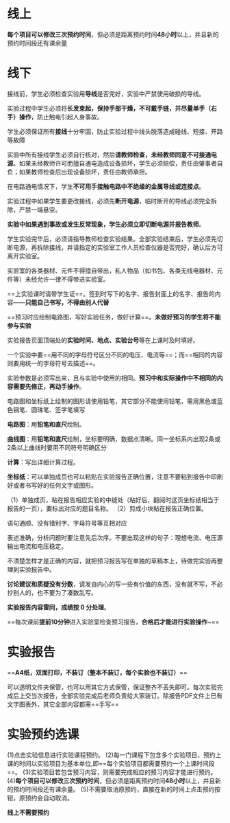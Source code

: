 # 线上

**每个项目可以修改三次预约时间**，但必须是距离预约时间**48小时**以上，并且新的预约时间段还有课余量

# 线下

接线前，学生必须检查实验用**导线**是否完好，实验中严禁使用破损的导线。

实验过程中学生必须将**长发束起，保持手部干燥，不可戴手链，并尽量单手（右手）操作**，防止触电引起人身事故。

学生必须保证所有**接线**十分牢固，防止实验过程中线头脱落造成碰线、短接、开路等故障

实验中所有接线学生必须自行核对，然后**请教师检查，未经教师同意不可接通电源**。如果未经教师许可而擅自通电造成设备损坏，学生必须赔偿，责任由肇事者自负；如果教师检查后出现设备损坏，责任由教师承担。

在电路通电情况下，学生**不可用手接触电路中不绝缘的金属导线或连接点**。

实验过程中如果学生要更改接线，必须先**断开电源**，临时断开的导线必须完全拆除，严禁一端悬空。

**实验中如果遇到事故或发生反常现象，学生必须立即切断电源并报告教师**。

学生实验完毕后，必须请指导教师检查实验结果。全部实验结束后，学生必须先切断电源，再拆除接线，并请指定的实验室工作人员检查仪器是否完好，确认后方可离开实验室。

实验室的各类器材、元件不得擅自带出，私人物品（如书包、各类无线电器材、元件等）未经允许一律不得带进实验室。





==上实验课时请带学生证==。签到时写下的名字、报告封面上的名字、报告的内容——**只能自己书写，不得由别人代替**

==预习时应绘制电路图，写好实验任务，做好计算==。**未做好预习的学生将不能参与实验**

实验报告页面顶端处的**实验时间、地点、实验台号**等在上课时及时填好。

一个实验中要==用不同的字母符号区分不同的电压、电流等==；而==相同的内容则要用统一的字母符号去描述==。

实验参数是必须写出来，且与实验中使用的相同。**预习中和实际操作中不相同的内容需要先修正，再动手操作**。

电路图和坐标纸上绘制的图形请使用铅笔，其它部分不能使用铅笔，需用黑色或蓝色钢笔、圆珠笔、签字笔填写

**电路图**：用**铅笔和直尺**绘制。

**曲线图**：用**铅笔和直尺**绘制，坐标要明确，数据点清晰。同一坐标系内出现2条或2条以上曲线时要用不同符号明确区分

**计算**：写出详细计算过程。

**坐标纸**：可以单独成页也可以粘贴在实验报告正确位置，注意不要粘到报告中印刷好或者书写好的任何文字或图形。

（1）单独成页，粘在报告相应实验的中缝处（粘好后，翻阅时这页坐标纸相当于报告的一页），要标出对应的题目名称。 
     （2）剪成小块粘在报告正确位置。

语句通顺、没有错别字、字母符号等互相对应

表述准确，分析问题时要注意先后次序。不要出现这样的句子：理想电流、电压源输出电流和电压稳定。

不清楚怎样才是正确的内容，就把预习报告写在单独的草稿本上，待做完实验再整理到实验报告中。

**讨论建议和质疑没有分数**，请发自内心的写一些有价值的东西，没有就不写，不必抄别人的，也不要为了凑数乱写。

**实验报告内容雷同，成绩按 0 分处理**。 						

==每次课前**提前10分钟**进入实验室检查预习报告，**合格后才能进行实验操作**~==

# 实验报告

==**A4纸，双面打印，不装订（整本不装订，每个实验也不装订）**==

可以透明文件夹保管，也可以用其它方式保管，保证整齐不丢失即可。每次实验完成后上交当次报告，全部实验完成后老师负责给大家装订。除报告PDF文件上已有文字图表外，其它全部内容都需==手写==



# 实验预约选课

(1)点击实验信息进行实验课程预约。 
(2)每一门课程下包含多个实验项目，预约上课的时间以实验项目为基本单位,即==每个实验项目都需要预约一个上课时间段==。 
(3)实验项目若包含预习内容，则需要完成相应的预习内容才能进行预约。 
(4)**每个项目可以修改三次预约时间**，但必须是距离预约时间**48小时**以上，并且新的预约时间段还有课余量。 
(5)不需要取消原预约，直接在新的时间上点击预约按钮，原预约会自动取消。

**线上不需要预约**



















